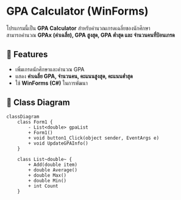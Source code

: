 # GPA Calculator (WinForms)

โปรแกรมนี้เป็น **GPA Calculator** สำหรับคำนวณเกรดเฉลี่ยของนักศึกษา  
สามารถคำนวณ **GPAx (ค่าเฉลี่ย), GPA สูงสุด, GPA ต่ำสุด และ จำนวนคนที่ป้อนเกรด**  

## 📌 Features
- เพิ่มเกรดนักศึกษาและคำนวณ GPA
- แสดง **ค่าเฉลี่ย GPA, จำนวนคน, คะแนนสูงสุด, คะแนนต่ำสุด**
- ใช้ **WinForms (C#)** ในการพัฒนา

## 📌 Class Diagram
```mermaid
classDiagram
    class Form1 {
        - List<double> gpaList
        + Form1()
        + void button1_Click(object sender, EventArgs e)
        + void UpdateGPAInfo()
    }

    class List~double~ {
        + Add(double item)
        + double Average()
        + double Max()
        + double Min()
        + int Count
    }
